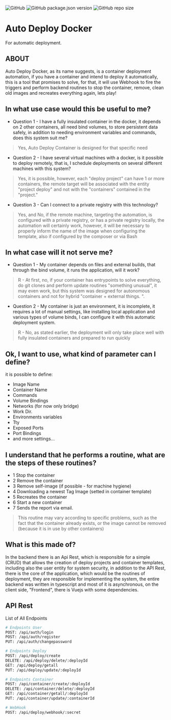 ![GitHub](https://img.shields.io/github/license/joaomede/Auto-Deploy-Docker) ![GitHub package.json version](https://img.shields.io/github/package-json/v/joaomede/Auto-Deploy-Docker) ![GitHub repo size](https://img.shields.io/github/repo-size/joaomede/Auto-Deploy-Docker)

# Auto Deploy Docker
For automatic deployment.

## ABOUT
Auto Deploy Docker, as its name suggests, is a container deployment automation, if you have a container and intend to deploy it automatically, this is a tool that promises to solve, for that, it will use Webhook to fire the triggers and perform backend routines to stop the container, remove, clean old images and recreates everything again, lets play!

## In what use case would this be useful to me?
* Question 1 - I have a fully insulated container in the docker, it depends on 2 other containers, all need bind volumes, to store persistent data safely, in addition to needing environment variables and commands, does this system suit me?
> Yes, Auto Deploy Container is designed for that specific need

* Question 2 - I have several virtual machines with a docker, is it possible to deploy remotely, that is, I schedule deployments on several different machines with this system?
> Yes, it is possible, however, each "deploy project" can have 1 or more containers, the remote target will be associated with the entity "project deploy" and not with the "containers" contained in the "project."

* Question 3 - Can I connect to a private registry with this technology?
> Yes, and No, if the remote machine, targeting the automation, is configured with a private registry, or has a private registry locally, the automation will certainly work, however, it will be necessary to properly inform the name of the image when configuring the template, also if configured by the composer or via Bash

## In what case will it not serve me?
* Question 1 - My container depends on files and external builds, that through the bind volume, it runs the application, will it work?  
> R - At first, no, if your container has entrypoints to solve everything, do git clones and perform update routines "something unusual", it may even work, but this system was designed for autonomous containers and not for hybrid "container + external things. ".

* Question 2 - My container is just an environment, it is incomplete, it requires a lot of manual settings, like installing local application and various types of volume binds, I can configure it with this automatic deployment system.  
> R - No, as stated earlier, the deployment will only take place well with fully insulated containers and prepared to run quickly


## Ok, I want to use, what kind of parameter can I define?
it is possible to define:
- Image Name
- Container Name 
- Commands
- Volume Bindings
- Networks (for now only bridge)
- Work Dir.
- Environments variables
- Tty
- Exposed Ports
- Port Bindings 
- and more settings...


## I understand that he performs a routine, what are the steps of these routines?
- 1 Stop the container
- 2 Remove the container
- 3 Remove self-image (if possible - for machine hygiene)
- 4 Downloading a newest Tag Image (setted in container template)
- 5 Recreates the container
- 6 Start a new container
- 7 Sends the report via email.

> This routine may vary according to specific problems, such as the fact that the container already exists, or the image cannot be removed (because it is in use by other containers)


## What is this made of?
In the backend there is an Api Rest, which is responsible for a simple (CRUD) that allows the creation of deploy projects and container templates, including also the user entity for system security, in addition to the API Rest, there is the core of the application, which would be the routines of deployment, they are responsible for implementing the system, the entire backend was written in typescript and most of it is asynchronous, on the client side, "Frontend", there is Vuejs with some dependencies.


## API Rest
List of All Endpoints
```sh
# Endpoints User
POST: /api/auth/login
POST: /api/auth/register
PUT: /api/auth/changepassword

# Endpoints Deploy
POST: /api/deploy/create
DELETE: /api/deploy/delete/:deployId
GET: /api/deploy/getall
PUT: /api/deploy/update/:deployId

# Endpoints Container
POST: /api/container/create/:deployId
DELETE: /api/container/delete/:deployId
GET: /api/container/getall/:deployId
PUT: /api/container/update/:containerId

# WebHook
POST: /api/deploy/webhook/:secret
```
